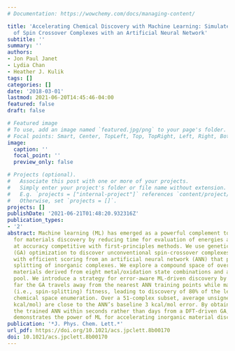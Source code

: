 ```yaml
---
# Documentation: https://wowchemy.com/docs/managing-content/

title: 'Accelerating Chemical Discovery with Machine Learning: Simulated Evolution
  of Spin Crossover Complexes with an Artificial Neural Network'
subtitle: ''
summary: ''
authors:
- Jon Paul Janet
- Lydia Chan
- Heather J. Kulik
tags: []
categories: []
date: '2018-03-01'
lastmod: 2021-06-20T14:45:46-04:00
featured: false
draft: false

# Featured image
# To use, add an image named `featured.jpg/png` to your page's folder.
# Focal points: Smart, Center, TopLeft, Top, TopRight, Left, Right, BottomLeft, Bottom, BottomRight.
image:
  caption: ''
  focal_point: ''
  preview_only: false

# Projects (optional).
#   Associate this post with one or more of your projects.
#   Simply enter your project's folder or file name without extension.
#   E.g. `projects = ["internal-project"]` references `content/project/deep-learning/index.md`.
#   Otherwise, set `projects = []`.
projects: []
publishDate: '2021-06-21T01:48:20.932316Z'
publication_types:
- '2'
abstract: Machine learning (ML) has emerged as a powerful complement to simulation
  for materials discovery by reducing time for evaluation of energies and properties
  at accuracy competitive with first-principles methods. We use genetic algorithm
  (GA) optimization to discover unconventional spin-crossover complexes in combination
  with efficient scoring from an artificial neural network (ANN) that predicts spin-state
  splitting of inorganic complexes. We explore a compound space of over 5600 candidate
  materials derived from eight metal/oxidation state combinations and a 32-ligand
  pool. We introduce a strategy for error-aware ML-driven discovery by limiting how
  far the GA travels away from the nearest ANN training points while maximizing property
  (i.e., spin-splitting) fitness, leading to discovery of 80% of the leads from full
  chemical space enumeration. Over a 51-complex subset, average unsigned errors (4.5
  kcal/mol) are close to the ANN’s baseline 3 kcal/mol error. By obtaining leads from
  the trained ANN within seconds rather than days from a DFT-driven GA, this strategy
  demonstrates the power of ML for accelerating inorganic material discovery.
publication: '*J. Phys. Chem. Lett.*'
url_pdf: https://doi.org/10.1021/acs.jpclett.8b00170
doi: 10.1021/acs.jpclett.8b00170
---
```

